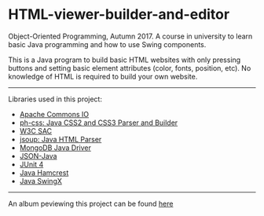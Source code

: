 # HTML-viewer-builder-and-editor

Object-Oriented Programming, Autumn 2017. A course in university to learn basic Java programming and how to use Swing components.

This is a Java program to build basic HTML websites with only pressing buttons and setting basic element attributes (color, fonts, position, etc). No knowledge of HTML is required to build your own website.

---

Libraries used in this project:
<ul>
  <li><a href="https://commons.apache.org/proper/commons-io/">Apache Commons IO</a></li>
<li><a href="https://github.com/phax/ph-css">ph-css: Java CSS2 and CSS3 Parser and Builder</a></li>
<li><a href="https://www.w3.org/Style/CSS/SAC/Overview.en.html">W3C SAC</a></li>
<li><a href="https://jsoup.org/">jsoup: Java HTML Parser</a></li>
<li><a href="https://mongodb.github.io/mongo-java-driver/">MongoDB Java Driver</a></li>
<li><a href="https://github.com/stleary/JSON-java">JSON-Java</a></li>
<li><a href="http://junit.org/junit4/">JUnit 4</a></li>
<li><a href="http://hamcrest.org/JavaHamcrest/">Java Hamcrest</a></li>
<li><a href="https://mvnrepository.com/artifact/org.swinglabs.swingx">Java SwingX</a></li>
</ul>

---

An album peviewing this project can be found <a href="https://imgur.com/a/GBjZM"> here </a>
